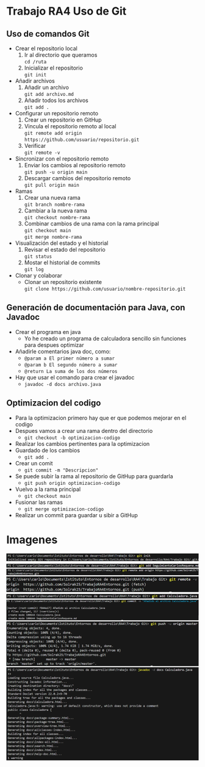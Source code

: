 # Trabajo RA4 Uso de Git

## Uso de comandos Git

- Crear el repositorio local
    1. Ir al directorio que queramos  
        `cd /ruta`
    2. Inicializar el repositorio  
        `git init`
- Añadir archivos
    1. Añadir un archivo  
        `git add archivo.md`
    2. Añadir todos los archivos  
        `git add .`
- Configurar un repositorio remoto
    1. Crear un repositorio en GitHup  
    2. Vincula el repositorio remoto al local  
        `git remote add origin https://github.com/usuario/repositorio.git`
    3. Verificar  
        `git remote -v`
- Sincronizar con el repositorio remoto
    1. Enviar los cambios al repositorio remoto  
        `git push -u origin main`
    2. Descargar cambios del repositorio remoto  
        `git pull origin main`
- Ramas
    1. Crear una nueva rama  
        `git branch nombre-rama`
    2. Cambiar a la nueva rama  
        `git checkout nombre-rama`
    3. Combinar cambios de una rama con la rama principal  
        `git checkout main`  
        `git merge nombre-rama` 
- Visualización del estado y el historial
    1. Revisar el estado del repositorio  
        `git status`
    2. Mostar el historial de commits  
        `git log`
- Clonar y colaborar
    - Clonar un repositorio existente  
        `git clone https://github.com/usuario/nombre-repositorio.git`

## Generación de documentación para Java, con Javadoc
- Crear el programa en java  
    - Yo he creado un programa de calculadora sencillo sin funciones para despues optimizar
- Añadirle comentarios java doc, como:  
    - `@param a El primer número a sumar`  
    - `@param b El segundo número a sumar`  
    - `@return La suma de los dos números`
- Hay que usar el comando para crear el javadoc  
    - `javadoc -d docs archivo.java`

## Optimizacion del codigo
- Para la optimizacion primero hay que er que podemos mejorar en el codigo
- Despues vamos a crear una rama dentro del directorio  
    - `git checkout -b optimizacion-codigo`
- Realizar los cambios pertinentes para la optimizacion
- Guardado de los cambios
    - `git add .`
- Crear un comit
    - `git commit -m "Descripcion"`
- Se puede subir la rama al repositorio de GitHup para guardarla  
    - `git push origin optimizacion-codigo`
- Vuelvo a la rama principal
    - `git checkout main`
- Fusionar las ramas
    - `git merge optimizacion-codigo`
- Realizar un commit para guardar u sibir a GitHup

# Imagenes

![Imagen 1](Imagenes/1.png)  
![Imagen 2](Imagenes/2.png)  
![Imagen 3](Imagenes/3.png)  
![Imagen 4](Imagenes/4.png)  
![Imagen 5](Imagenes/5.png)  
![Imagen 6](Imagenes/6.png)  
![Imagen 7](Imagenes/7.png)  
![Imagen 8](Imagenes/8.png)  
